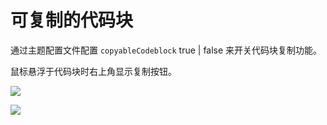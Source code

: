 # 可复制的代码块

通过主题配置文件配置 `copyableCodeblock` true | false 来开关代码块复制功能。

鼠标悬浮于代码块时右上角显示复制按钮。

![](/assets/img/copyable.webp)

![](/assets/img/copied.webp)
